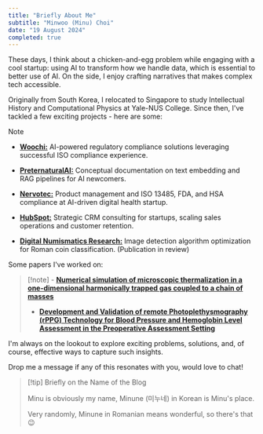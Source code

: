 ```yaml
---
title: "Briefly About Me"
subtitle: "Minwoo (Minu) Choi"
date: "19 August 2024"
completed: true 
---
```


These days, I think about a chicken-and-egg problem while engaging with a cool startup: using AI to transform how we handle data, which is essential to better use of AI. On the side, I enjoy crafting narratives that makes complex tech accessible.

Originally from South Korea, I relocated to Singapore to study Intellectual History and Computational Physics at Yale-NUS College. Since then, I've tackled a few exciting projects - here are some:

> [!note] 
>
> - [**Woochi:**](https://www.woochi.ai) AI-powered regulatory compliance solutions leveraging successful ISO compliance experience.
>
> - [**PreternaturalAI:**](https://preternatural.ai) Conceptual documentation on text embedding and RAG pipelines for AI newcomers.
> - [**Nervotec:**](https://www.nervotec.com) Product management and ISO 13485, FDA, and HSA compliance at AI-driven digital health startup.
> - [**HubSpot:**](https://www.hubspot.com) Strategic CRM consulting for startups, scaling sales operations and customer retention.
> - [**Digital Numismatics Research:**](https://www.yale-nus.edu.sg/story/20-november-2020-yale-nus-students-step-outside-their-majors-to-embark-on-interdisciplinary-research-projects/) Image detection algorithm optimization for Roman coin classification. (Publication in review)

Some papers I've worked on:
> [!note] - [**Numerical simulation of microscopic thermalization in a one-dimensional harmonically trapped gas coupled to a chain of masses**](https://scholar.google.com/citations?view_op=view_citation&hl=en&user=Mf6g9jUAAAAJ&citation_for_view=Mf6g9jUAAAAJ:u-x6o8ySG0sC)
> - [**Development and Validation of remote Photoplethysmography (rPPG) Technology for Blood Pressure and Hemoglobin Level Assessment in the Preoperative Assessment Setting**](https://preprints.jmir.org/preprint/60455)

I'm always on the lookout to explore exciting problems, solutions, and, of course, effective ways to capture such insights. 

Drop me a message if any of this resonates with you, would love to chat! 

> [!tip] Briefly on the Name of the Blog
>
> Minu is obviously my name, Minune (미누네) in Korean is Minu's place.
>
> Very randomly, Minune in Romanian means wonderful, so there's that 😉 

